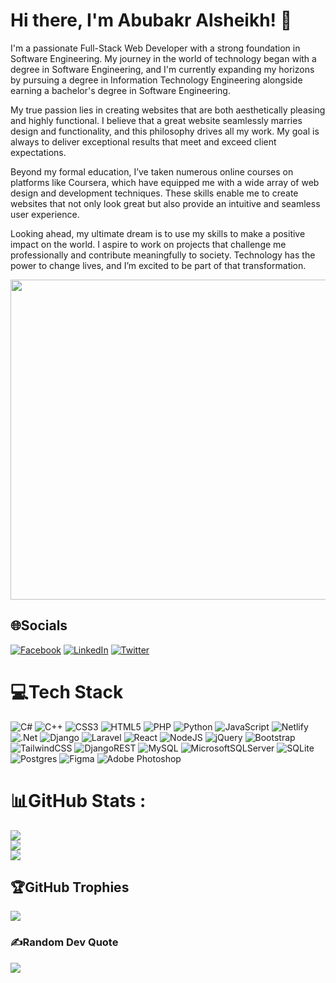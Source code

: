 # Hi there, I'm Abubakr Alsheikh! 👋
I'm a passionate Full-Stack Web Developer with a strong foundation in Software Engineering. My journey in the world of technology began with a degree in Software Engineering, and I'm currently expanding my horizons by pursuing a degree in Information Technology Engineering alongside earning a bachelor's degree in Software Engineering.

My true passion lies in creating websites that are both aesthetically pleasing and highly functional. I believe that a great website seamlessly marries design and functionality, and this philosophy drives all my work. My goal is always to deliver exceptional results that meet and exceed client expectations.

Beyond my formal education, I’ve taken numerous online courses on platforms like Coursera, which have equipped me with a wide array of web design and development techniques. These skills enable me to create websites that not only look great but also provide an intuitive and seamless user experience. 

Looking ahead, my ultimate dream is to use my skills to make a positive impact on the world. I aspire to work on projects that challenge me professionally and contribute meaningfully to society. Technology has the power to change lives, and I’m excited to be part of that transformation.

<img src="https://www.foundersbeta.com/wp-content/uploads/2021/05/Startup-Memes-Hiring-a-Developer.jpeg" width="512px"/>

## 🌐Socials
[![Facebook](https://img.shields.io/badge/Facebook-%231877F2.svg?logo=Facebook&logoColor=white)](https://facebook.com/https://www.facebook.com/abubakr.alsheikh.dev/) [![LinkedIn](https://img.shields.io/badge/LinkedIn-%230077B5.svg?logo=linkedin&logoColor=white)](https://linkedin.com/in/linkedin.com/in/abubakr-alsheikh-dev/) [![Twitter](https://img.shields.io/badge/Twitter-%231DA1F2.svg?logo=Twitter&logoColor=white)](https://twitter.com/https://x.com/AbubakrAlshei77) 

# 💻Tech Stack
![C#](https://img.shields.io/badge/c%23-%23239120.svg?style=for-the-badge&logo=c-sharp&logoColor=white) ![C++](https://img.shields.io/badge/c++-%2300599C.svg?style=for-the-badge&logo=c%2B%2B&logoColor=white) ![CSS3](https://img.shields.io/badge/css3-%231572B6.svg?style=for-the-badge&logo=css3&logoColor=white) ![HTML5](https://img.shields.io/badge/html5-%23E34F26.svg?style=for-the-badge&logo=html5&logoColor=white) ![PHP](https://img.shields.io/badge/php-%23777BB4.svg?style=for-the-badge&logo=php&logoColor=white) ![Python](https://img.shields.io/badge/python-3670A0?style=for-the-badge&logo=python&logoColor=ffdd54) ![JavaScript](https://img.shields.io/badge/javascript-%23323330.svg?style=for-the-badge&logo=javascript&logoColor=%23F7DF1E) ![Netlify](https://img.shields.io/badge/netlify-%23000000.svg?style=for-the-badge&logo=netlify&logoColor=#00C7B7) ![.Net](https://img.shields.io/badge/.NET-5C2D91?style=for-the-badge&logo=.net&logoColor=white) ![Django](https://img.shields.io/badge/django-%23092E20.svg?style=for-the-badge&logo=django&logoColor=white) ![Laravel](https://img.shields.io/badge/laravel-%23FF2D20.svg?style=for-the-badge&logo=laravel&logoColor=white) ![React](https://img.shields.io/badge/react-%2320232a.svg?style=for-the-badge&logo=react&logoColor=%2361DAFB) ![NodeJS](https://img.shields.io/badge/node.js-6DA55F?style=for-the-badge&logo=node.js&logoColor=white) ![jQuery](https://img.shields.io/badge/jquery-%230769AD.svg?style=for-the-badge&logo=jquery&logoColor=white) ![Bootstrap](https://img.shields.io/badge/bootstrap-%23563D7C.svg?style=for-the-badge&logo=bootstrap&logoColor=white) ![TailwindCSS](https://img.shields.io/badge/tailwindcss-%2338B2AC.svg?style=for-the-badge&logo=tailwind-css&logoColor=white) ![DjangoREST](https://img.shields.io/badge/DJANGO-REST-ff1709?style=for-the-badge&logo=django&logoColor=white&color=ff1709&labelColor=gray) ![MySQL](https://img.shields.io/badge/mysql-%2300f.svg?style=for-the-badge&logo=mysql&logoColor=white) ![MicrosoftSQLServer](https://img.shields.io/badge/Microsoft%20SQL%20Sever-CC2927?style=for-the-badge&logo=microsoft%20sql%20server&logoColor=white) ![SQLite](https://img.shields.io/badge/sqlite-%2307405e.svg?style=for-the-badge&logo=sqlite&logoColor=white) ![Postgres](https://img.shields.io/badge/postgres-%23316192.svg?style=for-the-badge&logo=postgresql&logoColor=white) 	![Figma](https://img.shields.io/badge/figma-%23F24E1E.svg?style=for-the-badge&logo=figma&logoColor=white) ![Adobe Photoshop](https://img.shields.io/badge/adobephotoshop-%2331A8FF.svg?style=for-the-badge&logo=adobephotoshop&logoColor=white)

# 📊GitHub Stats :
![](https://github-readme-stats.vercel.app/api?username=abubakr-alsheikh&theme=radical&hide_border=false&include_all_commits=true&count_private=true)<br/>
![](https://github-readme-streak-stats.herokuapp.com/?user=abubakr-alsheikh&theme=radical&hide_border=false)<br/>
![](https://github-readme-stats.vercel.app/api/top-langs/?username=abubakr-alsheikh&theme=radical&hide_border=false&include_all_commits=true&count_private=true&layout=compact)

## 🏆GitHub Trophies
![](https://github-trophies.vercel.app/?username=abubakr-alsheikh&theme=onedark&no-frame=true&no-bg=true&margin-w=4)

### ✍️Random Dev Quote
![](https://quotes-github-readme.vercel.app/api?type=vetical&theme=dark)

<!--
**Abubakr-Alsheikh/Abubakr-Alsheikh** is a ✨ _special_ ✨ repository because its `README.md` (this file) appears on your GitHub profile.

Here are some ideas to get you started:

- 🔭 I’m currently working on ...
- 🌱 I’m currently learning ...
- 👯 I’m looking to collaborate on ...
- 🤔 I’m looking for help with ...
- 💬 Ask me about ...
- 📫 How to reach me: ...
- 😄 Pronouns: ...
- ⚡ Fun fact: ...
-->
